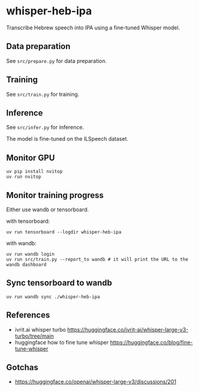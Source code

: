 # whisper-heb-ipa

Transcribe Hebrew speech into IPA using a fine-tuned Whisper model.

## Data preparation

See `src/prepare.py` for data preparation.

## Training

See `src/train.py` for training.

## Inference

See `src/infer.py` for inference.


The model is fine-tuned on the ILSpeech dataset.

## Monitor GPU

```console
uv pip install nvitop
uv run nvitop
```

## Monitor training progress

Either use wandb or tensorboard.

with tensorboard:

```console
uv run tensorboard --logdir whisper-heb-ipa
```

with wandb:

```console
uv run wandb login
uv run src/train.py --report_to wandb # it will print the URL to the wandb dashboard
```

## Sync tensorboard to wandb

```console
uv run wandb sync ./whisper-heb-ipa
```

## References

- ivrit.ai whisper turbo https://huggingface.co/ivrit-ai/whisper-large-v3-turbo/tree/main
- huggingface how to fine tune whisper https://huggingface.co/blog/fine-tune-whisper

## Gotchas

- https://huggingface.co/openai/whisper-large-v3/discussions/201
